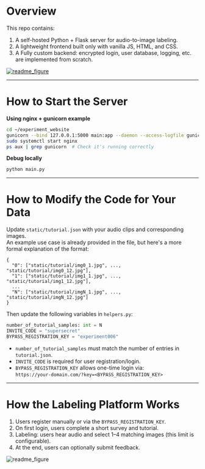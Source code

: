 # Overview

This repo contains:  
1. A self-hosted Python + Flask server for audio-to-image labeling.  
2. A lightweight frontend built only with vanilla JS, HTML, and CSS.  
3. A Fully custom backend: encrypted login, user database, logging, etc. are implemented from scratch.  

[![readme_figure](https://github.com/user-attachments/assets/71d91f82-3f88-4bb2-a6a3-5b2a9beec983)](https://github.com/user-attachments/assets/6e716ae3-2b07-48d1-b78e-4038a3d93bf9)

---

# How to Start the Server

**Using nginx + gunicorn example**
```bash
cd ~/experiment_website
gunicorn --bind 127.0.0.1:5000 main:app --daemon --access-logfile gunicorn_access.log --error-logfile gunicorn_error.log
sudo systemctl start nginx
ps aux | grep gunicorn  # Check it's running correctly
```

**Debug locally**
```bash
python main.py
```

---

# How to Modify the Code for Your Data
Update `static/tutorial.json` with your audio clips and corresponding images.  
An example use case is already provided in the file, but here's a more formal explanation of the format:
```
{
  "0": ["static/tutorial/img0_1.jpg", ..., "static/tutorial/img0_12.jpg"],
  "1": ["static/tutorial/img1_1.jpg", ..., "static/tutorial/img1_12.jpg"],
  ...
  "N": ["static/tutorial/imgN_1.jpg", ..., "static/tutorial/imgN_12.jpg"]
}
```

Then update the following variables in `helpers.py`:
```python
number_of_tutorial_samples: int = N
INVITE_CODE = "supersecret"
BYPASS_REGISTRATION_KEY = "experiment006"
```

- `number_of_tutorial_samples` must match the number of entries in `tutorial.json`.  
- `INVITE_CODE` is required for user registration/login.  
- `BYPASS_REGISTRATION_KEY` allows one-time login via:  
  `https://your-domain.com/?key=<BYPASS_REGISTRATION_KEY>`

---

# How the Labeling Platform Works

1. Users register manually or via the `BYPASS_REGISTRATION_KEY`.  
2. On first login, users complete a short survey and tutorial.  
3. Labeling: users hear audio and select 1–4 matching images (this limit is configurable).  
4. At the end, users can optionally submit feedback.

![readme_figure](https://github.com/user-attachments/assets/71d91f82-3f88-4bb2-a6a3-5b2a9beec983)
